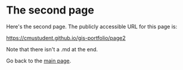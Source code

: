 # The second page

Here's the second page.  The publicly accessible URL for this page is: 

https://cmustudent.github.io/gis-portfolio/page2

Note that there isn't a .md at the end. 

Go back to the [main page](readme.md). 
